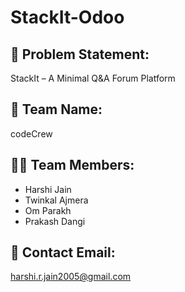 # StackIt-Odoo

## 📝 Problem Statement:
StackIt – A Minimal Q&A Forum Platform

## 👥 Team Name:
codeCrew

## 👩‍💻 Team Members:
- Harshi Jain  
- Twinkal Ajmera  
- Om Parakh  
- Prakash Dangi

## 📧 Contact Email:
harshi.r.jain2005@gmail.com
